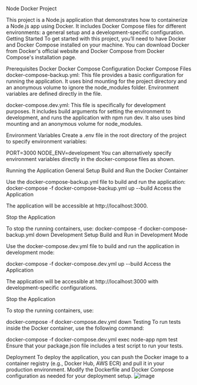 Node Docker Project

This project is a Node.js application that demonstrates how to containerize a Node.js app using Docker. It includes Docker Compose files for different environments: a general setup and a development-specific configuration.
Getting Started
To get started with this project, you’ll need to have Docker and Docker Compose installed on your machine. You can download Docker from Docker's official website and Docker Compose from Docker Compose's installation page.

Prerequisites
Docker
Docker Compose
Configuration
Docker Compose Files
docker-compose-backup.yml: This file provides a basic configuration for running the application. It uses bind mounting for the project directory and an anonymous volume to ignore the node_modules folder. Environment variables are defined directly in the file.

docker-compose.dev.yml: This file is specifically for development purposes. It includes build arguments for setting the environment to development, and runs the application with npm run dev. It also uses bind mounting and an anonymous volume for node_modules.

Environment Variables
Create a .env file in the root directory of the project to specify environment variables:

PORT=3000
NODE_ENV=development
You can alternatively specify environment variables directly in the docker-compose files as shown.

Running the Application
General Setup
Build and Run the Docker Container

Use the docker-compose-backup.yml file to build and run the application:
docker-compose -f docker-compose-backup.yml up --build
Access the Application

The application will be accessible at http://localhost:3000.

Stop the Application

To stop the running containers, use:
docker-compose -f docker-compose-backup.yml down
Development Setup
Build and Run in Development Mode

Use the docker-compose.dev.yml file to build and run the application in development mode:

docker-compose -f docker-compose.dev.yml up --build
Access the Application

The application will be accessible at http://localhost:3000 with development-specific configurations.

Stop the Application

To stop the running containers, use:

docker-compose -f docker-compose.dev.yml down
Testing
To run tests inside the Docker container, use the following command:

docker-compose -f docker-compose.dev.yml exec node-app npm test
Ensure that your package.json file includes a test script to run your tests.

Deployment
To deploy the application, you can push the Docker image to a container registry (e.g., Docker Hub, AWS ECR) and pull it in your production environment. Modify the Dockerfile and Docker Compose configuration as needed for your deployment setup.
![image](https://github.com/user-attachments/assets/7d7d28bd-7a93-4f4d-a62d-4ba0e8f34f08)

